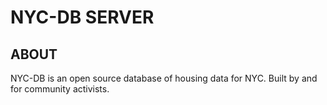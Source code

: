 # NYC-DB SERVER

## ABOUT

NYC-DB is an open source database of housing data for NYC. Built by and for community activists.

